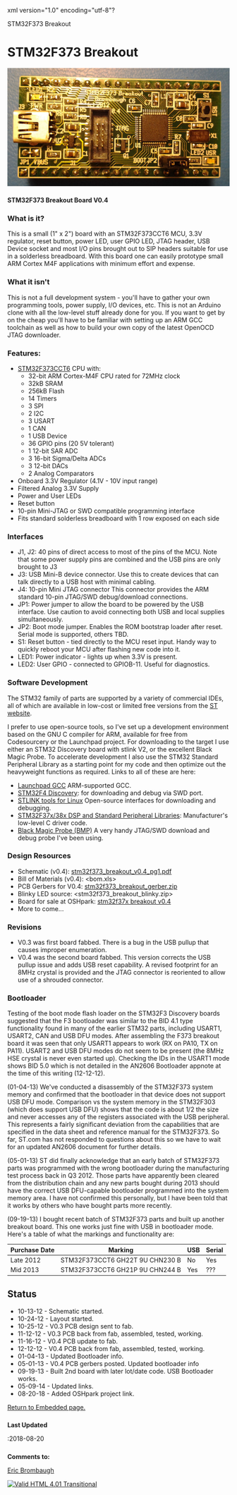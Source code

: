xml version="1.0" encoding="utf-8"?



STM32F373 Breakout




# STM32F373 Breakout


![STM32F100 Breakout](f3_breakout_v04_sm.jpg)


#### STM32F373 Breakout Board V0.4


### What is it?


This is a small (1" x 2") board with an STM32F373CCT6 MCU, 3.3V regulator,
reset button, power LED, user GPIO LED, JTAG header, USB Device socket and
most I/O pins brought out to SIP headers suitable for use in a solderless
breadboard. With this board one can easily prototype small ARM Cortex M4F
applications with minimum effort
and expense.

### What it isn't


This is not a full development system - you'll have to gather your own
programming tools, power supply, I/O devices, etc. This is not an Arduino
clone with all the low-level stuff already done for you. If you want to get by
on the cheap you'll have to be familiar with setting up an ARM GCC toolchain
as well as how to build your own copy of the latest OpenOCD JTAG downloader.

### Features:


* [STM32F373CCT6](http://www.st.com/internet/com/TECHNICAL_RESOURCES/TECHNICAL_LITERATURE/DATASHEET/DM00046749.pdf)
 CPU with:
	+ 32-bit ARM Cortex-M4F CPU rated for 72MHz clock
	+ 32kB SRAM
	+ 256kB Flash
	+ 14 Timers
	+ 3 SPI
	+ 2 I2C
	+ 3 USART
	+ 1 CAN
	+ 1 USB Device
	+ 36 GPIO pins (20 5V tolerant)
	+ 1 12-bit SAR ADC
	+ 3 16-bit Sigma/Delta ADCs
	+ 3 12-bit DACs
	+ 2 Analog Comparators
* Onboard 3.3V Regulator (4.1V - 10V input range)
* Filtered Analog 3.3V Supply
* Power and User LEDs
* Reset button
* 10-pin Mini-JTAG or SWD compatible programming interface
* Fits standard solderless breadboard with 1 row exposed on each side


### Interfaces


* J1, J2: 40 pins of direct access to most of the pins of the MCU.
 Note that some power supply pins are combined and the USB pins are only
 brought to J3
* J3: USB Mini-B device connector. Use this to create devices that can
 talk directly to a USB host with minimal cabling.
* J4: 10-pin Mini JTAG connector This connector provides the ARM standard
 10-pin JTAG/SWD debug/download connections.
* JP1: Power jumper to allow the board to be powered by the USB interface.
 Use caution to avoid connecting both USB and local supplies
 simultaneously.
* JP2: Boot mode jumper. Enables the ROM bootstrap loader after reset.
 Serial mode is supported, others TBD.
* S1: Reset button - tied directly to the MCU reset input. Handy way to
 quickly reboot your MCU after flashing new code into it.
* LED1: Power indicator - lights up when 3.3V is present.
* LED2: User GPIO - connected to GPIOB-11. Useful for diagnostics.


### Software Development


The STM32 family of parts are supported by a variety of commercial IDEs, all
of which are available in low-cost or limited free versions from the
[ST website](http://www.st.com/internet/mcu/class/1734.jsp).

I prefer to use open-source tools, so I've set up a development environment
based on the GNU C compiler for ARM, available for free from Codesourcery or
the Launchpad project. For downloading to the target I use either an STM32
Discovery board with stlink V2, or the excellent Black Magic Probe. To accelerate
development I also use the STM32 Standard Peripheral Library as a starting point
for my code and then optimize out the heavyweight functions as required. Links
to all of these are here:

* [Launchpad GCC](https://launchpad.net/gcc-arm-embedded)
 ARM-supported GCC.
* [STM32F4 Discovery](http://www.st.com/internet/evalboard/product/252419.jsp): for downloading and debug via SWD port.
* [STLINK tools for Linux](https://github.com/texane/stlink)
 Open-source interfaces for downloading and debugging.
* [STM32F37x/38x DSP and Standard Peripheral Libraries](http://www.st.com/web/en/catalog/tools/PF258151#): Manufacturer's low-level C driver code.
* [Black Magic Probe (BMP)](http://www.blacksphere.co.nz/main/blackmagic)
 A very handy JTAG/SWD download and debug probe I've been using.


### Design Resources


* Schematic (v0.4): [stm32f373\_breakout\_v0.4\_pg1.pdf](stm32f3_breakout_v0.4_pg1.pdf)
* Bill of Materials (v0.4): <bom.xls>
* PCB Gerbers for V0.4: [stm32f373\_breakout\_gerber.zip](stm32f3_breakout_gerber.zip)
* Blinky LED source: <stm32f373_breakout_blinky.zip>
* Board for sale at OSHpark: [stm32f37x breakout v0.4](https://oshpark.com/shared_projects/hl4o3mOk)
* More to come...


### Revisions


* V0.3 was first board fabbed. There is a bug in the USB pullup that
 causes improper enumeration.
* V0.4 was the second board fabbed. This version corrects the USB
 pullup issue and adds USB reset capability. A revised footprint for an
 8MHz crystal is provided and the JTAG connector is reoriented to allow
 use of a shrouded connector.


### Bootloader


Testing of the boot mode flash loader on the STM32F3 Discovery boards
suggested that the F3 bootloader was similar to the BID 4.1 type functionality
found in many of the earlier STM32 parts, including USART1, USART2, CAN and
USB DFU modes. After assembling the F373 breakout board it was seen that only
USART1 appears to work (RX on PA10, TX on PA11). USART2 and USB DFU modes do
not seem to be present (the 8MHz HSE crystal is never even started up).
Checking the IDs in the USART1 mode shows BID 5.0 which is not detailed in
the AN2606 Bootloader appnote at the time of this writing (12-12-12).

(01-04-13) We've conducted a disassembly of the STM32F373 system memory and
confirmed that the bootloader in that device does not support USB DFU mode.
Comparison vs the system memory in the STM32F303 (which does support USB DFU)
shows that the code is about 1/2 the size and never accesses any of the
registers associated with the USB peripheral. This represents a fairly
significant deviation from the capabilities that are specified in the data
sheet and reference manual for the STM32F373. So far, ST.com has not responded
to questions about this so we have to wait for an updated AN2606 document for
further details.

(05-01-13) ST did finally acknowledge that an early batch of STM32F373 parts
was programmed with the wrong bootloader during the manufacturing test process
back in Q3 2012. Those parts have apparently been cleared from the
distribution chain and any new parts bought during 2013 should have the correct
USB DFU-capable bootloader programmed into the system memory area. I have not
confirmed this personally, but I have been told that it works by others who
have bought parts more recently.

(09-19-13) I bought recent batch of STM32F373 parts and built up another
breakout board. This one works just fine with USB in bootloader mode. Here's
a table of what the markings and functionality are:



| Purchase Date | Marking | USB | Serial |
| --- | --- | --- | --- |
| Late 2012 | STM32F373CCT6 GH22T 9U CHN230 B | No | Yes |
| Mid 2013 | STM32F373CCT6 GH21P 9U CHN244 B | Yes | ??? |


## Status


* 10-13-12 - Schematic started.
* 10-24-12 - Layout started.
* 10-25-12 - V0.3 PCB design sent to fab.
* 11-12-12 - V0.3 PCB back from fab, assembled, tested, working.
* 11-16-12 - V0.4 PCB update to fab.
* 12-12-12 - V0.4 PCB back from fab, assembled, tested, working.
* 01-04-13 - Updated Bootloader info.
* 05-01-13 - V0.4 PCB gerbers posted. Updated bootloader info
* 09-19-13 - Built 2nd board with later lot/date code. USB Bootloader works.
* 05-09-14 - Updated links.
* 08-20-18 - Added OSHpark project link.


[Return to Embedded page.](../index.html)
##### 
**Last Updated**


:2018-08-20
##### 
**Comments to:**


[Eric Brombaugh](mailto:ebrombaugh1@cox.net)

[![Valid HTML 4.01 Transitional](http://www.w3.org/Icons/valid-html401)](http://validator.w3.org/check?uri=referer)














